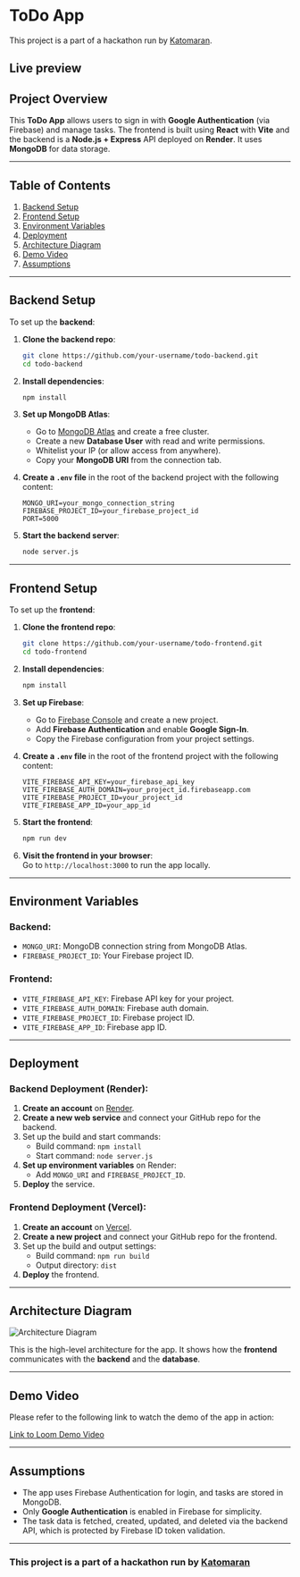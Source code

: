 
# ToDo App

This project is a part of a hackathon run by [Katomaran](https://www.katomaran.com).
## Live preview


## Project Overview

This **ToDo App** allows users to sign in with **Google Authentication** (via Firebase) and manage tasks. The frontend is built using **React** with **Vite** and the backend is a **Node.js + Express** API deployed on **Render**. It uses **MongoDB** for data storage.

---

## Table of Contents

1. [Backend Setup](#backend-setup)
2. [Frontend Setup](#frontend-setup)
3. [Environment Variables](#environment-variables)
4. [Deployment](#deployment)
5. [Architecture Diagram](#architecture-diagram)
6. [Demo Video](#demo-video)
7. [Assumptions](#assumptions)

---

## Backend Setup

To set up the **backend**:

1. **Clone the backend repo**:
   ```bash
   git clone https://github.com/your-username/todo-backend.git
   cd todo-backend
   ```

2. **Install dependencies**:
   ```bash
   npm install
   ```

3. **Set up MongoDB Atlas**:
   - Go to [MongoDB Atlas](https://www.mongodb.com/cloud/atlas) and create a free cluster.
   - Create a new **Database User** with read and write permissions.
   - Whitelist your IP (or allow access from anywhere).
   - Copy your **MongoDB URI** from the connection tab.

4. **Create a `.env` file** in the root of the backend project with the following content:
   ```env
   MONGO_URI=your_mongo_connection_string
   FIREBASE_PROJECT_ID=your_firebase_project_id
   PORT=5000
   ```

5. **Start the backend server**:
   ```bash
   node server.js
   ```

---

## Frontend Setup

To set up the **frontend**:

1. **Clone the frontend repo**:
   ```bash
   git clone https://github.com/your-username/todo-frontend.git
   cd todo-frontend
   ```

2. **Install dependencies**:
   ```bash
   npm install
   ```

3. **Set up Firebase**:
   - Go to [Firebase Console](https://console.firebase.google.com/) and create a new project.
   - Add **Firebase Authentication** and enable **Google Sign-In**.
   - Copy the Firebase configuration from your project settings.

4. **Create a `.env` file** in the root of the frontend project with the following content:
   ```env
   VITE_FIREBASE_API_KEY=your_firebase_api_key
   VITE_FIREBASE_AUTH_DOMAIN=your_project_id.firebaseapp.com
   VITE_FIREBASE_PROJECT_ID=your_project_id
   VITE_FIREBASE_APP_ID=your_app_id
   ```

5. **Start the frontend**:
   ```bash
   npm run dev
   ```

6. **Visit the frontend in your browser**:  
   Go to `http://localhost:3000` to run the app locally.

---

## Environment Variables

### Backend:
- `MONGO_URI`: MongoDB connection string from MongoDB Atlas.
- `FIREBASE_PROJECT_ID`: Your Firebase project ID.

### Frontend:
- `VITE_FIREBASE_API_KEY`: Firebase API key for your project.
- `VITE_FIREBASE_AUTH_DOMAIN`: Firebase auth domain.
- `VITE_FIREBASE_PROJECT_ID`: Firebase project ID.
- `VITE_FIREBASE_APP_ID`: Firebase app ID.

---

## Deployment

### Backend Deployment (Render):

1. **Create an account** on [Render](https://render.com).
2. **Create a new web service** and connect your GitHub repo for the backend.
3. Set up the build and start commands:
   - Build command: `npm install`
   - Start command: `node server.js`
4. **Set up environment variables** on Render:
   - Add `MONGO_URI` and `FIREBASE_PROJECT_ID`.
5. **Deploy** the service.

### Frontend Deployment (Vercel):

1. **Create an account** on [Vercel](https://vercel.com).
2. **Create a new project** and connect your GitHub repo for the frontend.
3. Set up the build and output settings:
   - Build command: `npm run build`
   - Output directory: `dist`
4. **Deploy** the frontend.

---

## Architecture Diagram

![Architecture Diagram](./architecture-diagram.png)

This is the high-level architecture for the app. It shows how the **frontend** communicates with the **backend** and the **database**.

---

## Demo Video

Please refer to the following link to watch the demo of the app in action:

[Link to Loom Demo Video](https://www.loom.com/share/91ad4ab974854ed3a4c06d035fa78b31)

---

## Assumptions

- The app uses Firebase Authentication for login, and tasks are stored in MongoDB.
- Only **Google Authentication** is enabled in Firebase for simplicity.
- The task data is fetched, created, updated, and deleted via the backend API, which is protected by Firebase ID token validation.

---

### **This project is a part of a hackathon run by [Katomaran](https://www.katomaran.com)**
